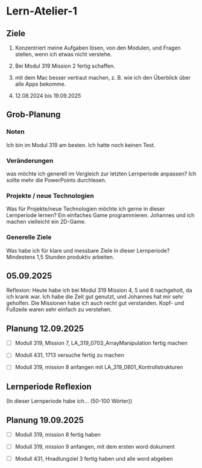 # Lern-Atelier-1
## Ziele
1. Konzentriert meine Aufgaben lösen, von den Modulen, und Fragen stellen, wenn ich etwas nicht verstehe.
2. Bei Modul 319 Mission 2 fertig schaffen.
3. mit dem Mac besser vertraut machen, z. B. wie ich den Überblick über alle Apps bekomme.

4. 12.08.2024 bis 19.09.2025

## Grob-Planung
### Noten
Ich bin im Modul 319 am besten. Ich hatte noch keinen Test.
### Veränderungen
was möchte ich generell im Vergleich zur letzten Lernperiode anpassen?
Ich sollte mehr die PowerPoints durchlesen.
### Projekte / neue Technologien
Was für Projekte/neue Technologien möchte ich gerne in dieser Lernperiode lernen?
Ein einfaches Game programmieren. Johannes und ich machen vielleicht ein 2D-Game.
### Generelle Ziele
Was habe ich für klare und messbare Ziele in dieser Lernperiode?
Mindestens 1,5 Stunden produktiv arbeiten.
## 05.09.2025
Reflexion: Heute habe ich bei Modul 319 Mission 4, 5 und 6 nachgeholt, da ich krank war. Ich habe die Zeit gut genutzt, und Johannes hat mir sehr geholfen. Die Missionen habe ich auch recht gut verstanden. Kopf- und Fußzeile waren sehr einfach zu verstehen.

## Planung 12.09.2025

- [ ] Modull 319, Mission 7, LA_319_0703_ArrayManipulation fertig machen
- [ ] Modull 431, 1713 versuche fertig zu machen
- [ ] Modull 319, mission 8 anfangen mit LA_319_0801_Kontrollstrukturen


## Lernperiode Reflexion
(In dieser Lernperiode habe ich... (50-100 Wörter))

## Planung 19.09.2025
- [ ] Modull 319, mission 8 fertig haben 
- [ ] Modull 319, mission 9 anfangen, mit dem ersten word dokument
- [ ] Modull 431, Hnadlungziel 3 fertig haben und alle word abgeben 


